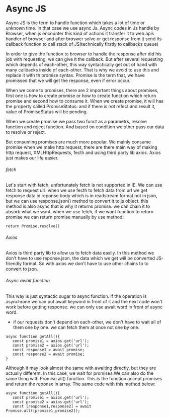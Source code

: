 # Async JS

Async JS is the term to handle function which takes a lot of time or unknown time. In that case we use async Js. Async codes in Js handle by Browser, when js encounter this kind of actions it transfer it to web apis handler of browser and after broswer solve or get response from it send its callback function to call stack of JS(technically firstly to callbacks queue)

In order to give the function to browser to handle the response after did his job with requesting, we can give it the callback. But after several requesting which depends of each-other, this way syntactically get out of hand with many callbacks inside of each-other. That is why we avoid to use this and replace it with th promise syntax. Promise is the term that, we have promissed that we will get the response, even if error occur.

When we come to promises, there are 2 important things about promises, first one is how to create promise or how to create function which return promise and second how to consume it.
When we create promise, it will has the property called PromiseStatus: and if there is not refect and result it, value of PromiseStatus will be pending.

When we create promise we pass two funct as a parametrs, resolve function and reject function. And based on condition we other pass our data to resolve or reject.

But consuming promises are much more popular. We mainly consume promise when we make http request, there are there main way of making http request, XMLHttpRequests, fecth and using third party lib axios. Axios just makes our life easier.

###### fetch

Let's start with fetch, unfortunately fetch is not supported in IE.
We can use fetch to request url. when we use fecth to fetch data from url we get response data in reponse.body which is in readstream format not in json, but we can use response.json() method to convert it to js object. this method is also async that is why it returns promise. we can chain it to absorb what we want. when we use fetch, if we want function to return promise we can return promise manually by use method:

```
return Promise.resolve()
```

###### Axios

Axios is third party lib to allow us to fetch data easily. In this method we don't have to use reponse.json, the data which we get will be converted JS-friendly format. So with axios we don't have to use other chains to to convert to json.

###### Async await function

This way is just syntactic sugar to async function. if the operation is asynchrone we can put await keyword in front of it and the next code won't work before getting response. we can only use await word in front of async word.

- if our requests don't depend on each-other, we don't have to wait all of them one by one. we can fetch them at once not one by one.

```
async function getAll(){
   const promise1 = axios.get('url');
   const promise2 = axios.get('url');
   const response1 = await promise;
   const response2 = await promise;
}
```

Although it may look almost the same with awaiting directly, but they are actually different. In this case, we wait for promises.We can also do the same thing with Promise.all() function. This is the function accept promises and return the reponse in array.
The same code with this method below:

```
async function getAll(){
   const promise1 = axios.get('url');
   const promise2 = axios.get('url');
   const [response1,response2] = await Promise.all([promise1,promise2]);
```
